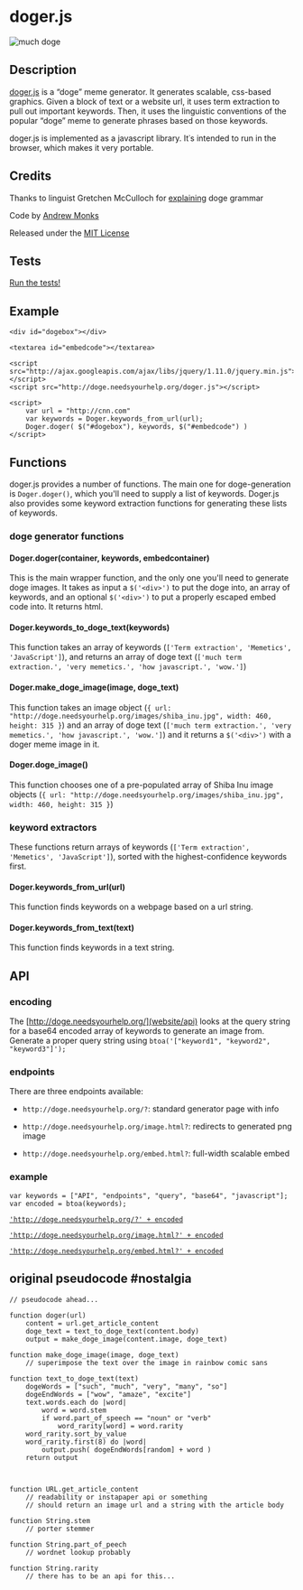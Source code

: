 #	doger.js

![ much doge ](http://doge.needsyourhelp.org/images/logo.png "much doge")

## Description

[doger.js](http://doge.needsyourhelp.org/) is a “doge” meme generator. It generates scalable, css-based graphics. Given a block of text or a website url, it uses term extraction to pull out important keywords. Then, it uses the linguistic conventions of the popular “doge” meme to generate phrases based on those keywords.

doger.js is implemented as a javascript library. It᾿s intended to run in the browser, which makes it very portable.

## Credits

Thanks to linguist Gretchen McCulloch for [explaining](http://the-toast.net/2014/02/06/linguist-explains-grammar-doge-wow/) doge grammar

Code by [Andrew Monks](http://monks.co)

Released under the [MIT License](http://github.com/amonks/doger.js/blob/gh-pages/LICENSE)

## Tests

[Run the tests!](http://doge.needsyourhelp.org/test.html)

## Example

	<div id="dogebox"></div>
	
	<textarea id="embedcode"></textarea>

	<script src="http://ajax.googleapis.com/ajax/libs/jquery/1.11.0/jquery.min.js"></script>
	<script src="http://doge.needsyourhelp.org/doger.js"></script>

	<script>
		var url = "http://cnn.com"
		var keywords = Doger.keywords_from_url(url);
		Doger.doger( $("#dogebox"), keywords, $("#embedcode") )
	</script>

## Functions

doger.js provides a number of functions. The main one for doge-generation is `Doger.doger()`, which you'll need to supply a list of keywords. Doger.js also provides some keyword extraction functions for generating these lists of keywords.

### doge generator functions

#### Doger.doger(container, keywords, embedcontainer)

This is the main wrapper function, and the only one you'll need to generate doge images. It takes as input a `$('<div>')` to put the doge into, an array of keywords, and an optional `$('<div>')` to put a properly escaped embed code into. It returns html.

#### Doger.keywords_to_doge_text(keywords)

This function takes an array of keywords (`['Term extraction', 'Memetics', 'JavaScript']`), and returns an array of doge text (`['much term extraction.', 'very memetics.', 'how javascript.', 'wow.']`)

#### Doger.make_doge_image(image, doge_text)

This function takes an image object (`{ url: "http://doge.needsyourhelp.org/images/shiba_inu.jpg", width: 460, height: 315 }`) and an array of doge text (`['much term extraction.', 'very memetics.', 'how javascript.', 'wow.']`) and it returns a `$('<div>')` with a doger meme image in it.

#### Doger.doge_image()

This function chooses one of a pre-populated array of Shiba Inu image objects (`{ url: "http://doge.needsyourhelp.org/images/shiba_inu.jpg", width: 460, height: 315 }`)

### keyword extractors

These functions return arrays of keywords (`['Term extraction', 'Memetics', 'JavaScript']`), sorted with the highest-confidence keywords first.

#### Doger.keywords_from_url(url)

This function finds keywords on a webpage based on a url string.

#### Doger.keywords_from_text(text)

This function finds keywords in a text string.

## API

### encoding

The [http://doge.needsyourhelp.org/](website/api) looks at the query string for a base64 encoded array of keywords to generate an image from. Generate a proper query string using `btoa('["keyword1", "keyword2", "keyword3"]');`

### endpoints

There are three endpoints available:

*	`http://doge.needsyourhelp.org/?`: standard generator page with info

*	`http://doge.needsyourhelp.org/image.html?`: redirects to generated png image

*	`http://doge.needsyourhelp.org/embed.html?`: full-width scalable embed

### example

	var keywords = ["API", "endpoints", "query", "base64", "javascript"];
	var encoded = btoa(keywords);

[`'http://doge.needsyourhelp.org/?' + encoded`](http://doge.needsyourhelp.org/?QVBJLGVuZHBvaW50cyxxdWVyeSxiYXNlNjQsamF2YXNjcmlwdA==)

[`'http://doge.needsyourhelp.org/image.html?' + encoded`](http://doge.needsyourhelp.org/image.html?QVBJLGVuZHBvaW50cyxxdWVyeSxiYXNlNjQsamF2YXNjcmlwdA==)

[`'http://doge.needsyourhelp.org/embed.html?' + encoded`](http://doge.needsyourhelp.org/embed.html?QVBJLGVuZHBvaW50cyxxdWVyeSxiYXNlNjQsamF2YXNjcmlwdA==)

## original pseudocode #nostalgia

	// pseudocode ahead...

	function doger(url)
		content = url.get_article_content
		doge_text = text_to_doge_text(content.body)
		output = make_doge_image(content.image, doge_text)

	function make_doge_image(image, doge_text)
		// superimpose the text over the image in rainbow comic sans

	function text_to_doge_text(text)
		dogeWords = ["such", "much", "very", "many", "so"]
		dogeEndWords = ["wow", "amaze", "excite"]
		text.words.each do |word|
			word = word.stem
			if word.part_of_speech == "noun" or "verb"
				word_rarity[word] = word.rarity
		word_rarity.sort_by_value
		word_rarity.first(8) do |word|
			output.push( dogeEndWords[random] + word )
		return output



	function URL.get_article_content
		// readability or instapaper api or something
		// should return an image url and a string with the article body

	function String.stem
		// porter stemmer

	function String.part_of_peech
		// wordnet lookup probably

	function String.rarity
		// there has to be an api for this...